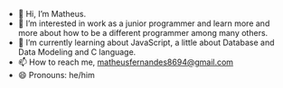 - 👋 Hi, I’m Matheus.
- 👀 I’m interested in work as a junior programmer and learn more and more about how to be a different programmer among many others.
- 🌱 I’m currently learning about JavaScript, a little about Database and Data Modeling and C language.
- 📫 How to reach me, matheusfernandes8694@gmail.com
- 😄 Pronouns: he/him

<!---
Matt0DEV/Matt0DEV is a ✨ special ✨ repository because its `README.md` (this file) appears on your GitHub profile.
You can click the Preview link to take a look at your changes.
--->
